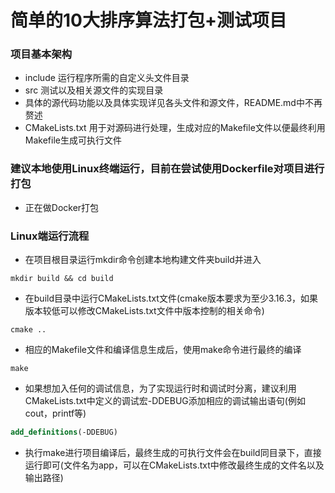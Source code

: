 # 简单的10大排序算法打包+测试项目

### 项目基本架构
- include 运行程序所需的自定义头文件目录
- src 测试以及相关源文件的实现目录
- 具体的源代码功能以及具体实现详见各头文件和源文件，README.md中不再赘述
- CMakeLists.txt 用于对源码进行处理，生成对应的Makefile文件以便最终利用Makefile生成可执行文件

### 建议本地使用Linux终端运行，目前在尝试使用Dockerfile对项目进行打包

- 正在做Docker打包

### Linux端运行流程
- 在项目根目录运行mkdir命令创建本地构建文件夹build并进入
``` shell
mkdir build && cd build
```

- 在build目录中运行CMakeLists.txt文件(cmake版本要求为至少3.16.3，如果版本较低可以修改CMakeLists.txt文件中版本控制的相关命令)
``` shell
cmake ..
```

- 相应的Makefile文件和编译信息生成后，使用make命令进行最终的编译
``` shell
make
```

- 如果想加入任何的调试信息，为了实现运行时和调试时分离，建议利用CMakeLists.txt中定义的调试宏-DDEBUG添加相应的调试输出语句(例如cout，printf等)
``` cmake
add_definitions(-DDEBUG)
```

- 执行make进行项目编译后，最终生成的可执行文件会在build同目录下，直接运行即可(文件名为app，可以在CMakeLists.txt中修改最终生成的文件名以及输出路径)
